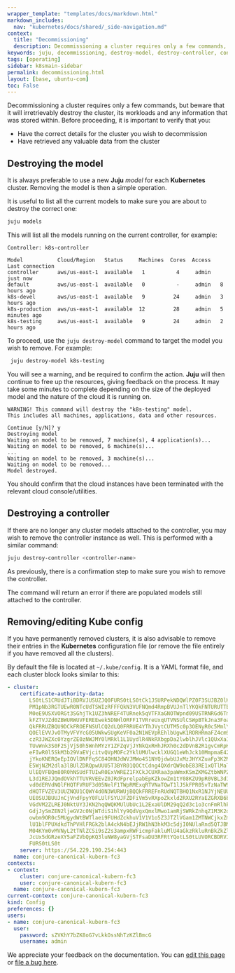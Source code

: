 ```yaml
---
wrapper_template: "templates/docs/markdown.html"
markdown_includes:
  nav: "kubernetes/docs/shared/_side-navigation.md"
context:
  title: "Decommissioning"
  description: Decommissioning a cluster requires only a few commands, but beware that it will irretrievably destroy the cluster.
keywords: juju, decommissioning, destroy-model, destroy-controller, config
tags: [operating]
sidebar: k8smain-sidebar
permalink: decommissioning.html
layout: [base, ubuntu-com]
toc: False
---
```


Decommissioning a cluster requires only a few commands, but beware that it will irretrievably destroy the cluster, its workloads and any information that was stored within. Before proceeding, it is important to verify that you:

- Have the correct details for the cluster you wish to decommission
- Have retrieved any valuable data from the cluster

## Destroying the model

It is always preferable to use a new **Juju** _model_ for each **Kubernetes** cluster. Removing the model is then a simple operation.

It is useful to list all the current models to make sure you are about to destroy the correct one:

```bash
juju models
```

This will list all the models running on the current controller, for example:

```no-highlight
Controller: k8s-controller

Model           Cloud/Region   Status     Machines  Cores  Access  Last connection
controller      aws/us-east-1  available   1          4     admin   just now
default         aws/us-east-1  available   0          -     admin   8 hours ago
k8s-devel       aws/us-east-1  available   9         24     admin   3 hours ago
k8s-production  aws/us-east-1  available  12         28     admin   5 minutes ago
k8s-testing     aws/us-east-1  available   9         24     admin   2 hours ago
```

To proceed, use the `juju destroy-model` command to target the model you wish to remove. For example:

```bash
 juju destroy-model k8s-testing
```

You will see a warning, and be required to confirm the action. **Juju** will then continue to free up the resources, giving feedback on the process. It may take some minutes to complete depending on the size of the deployed model and the nature of the cloud it is running on.

```
WARNING! This command will destroy the "k8s-testing" model.
This includes all machines, applications, data and other resources.

Continue [y/N]? y
Destroying model
Waiting on model to be removed, 7 machine(s), 4 application(s)...
Waiting on model to be removed, 6 machine(s)...
...
Waiting on model to be removed, 3 machine(s)...
Waiting on model to be removed...
Model destroyed.
```

You should confirm that the cloud instances have been terminated with the relevant cloud console/utilities.

## Destroying a controller

If there are no longer any cluster models attached to the controller, you may wish to remove the controller instance as well. This is performed with a similar command:

```bash
juju destroy-controller <controller-name>
```

As previously, there is a confirmation step to make sure you wish to remove the controller.

The command will return an error if there are populated models still attached to the controller.

## Removing/editing Kube config

If you have permanently removed clusters, it is also advisable to remove their entries in the **Kubernetes** configuration file (or remove the file entirely if you have removed all the clusters).

By default the file is located at `~/.kube/config`. It is a YAML format file, and each cluster block looks similar to this:

```yaml
- cluster:
    certificate-authority-data:
       LS0tLS1CRUdJTiBDRVJUSUZJQ0FURS0tLS0tCk1JSURPekNDQWlPZ0F3SUJBZ0lKQU9HTm9
       PM1pNb3RGTUEwR0NTcUdTSWIzRFFFQkN3VUFNQmd4RmpBVUJnTlYKQkFNTURUTTBMakkwTk
       M0eE9USXVORGt3SGhjTk1UZ3hNREF4TURnek5qVTFXaGNOTWpnd09USTRNRGd6TmpVMQpXa
       kFZTVJZd0ZBWURWUVFEREEwek5DNHlORFF1TVRreUxqUTVNSUlCSWpBTkJna3Foa2lHOXcw
       QkFRRUZBQU9DCkFROEFNSUlCQ2dLQ0FRRUE4YThJVytCUTM5c0p3OENyR0c5MmlYSUlWczN
       QOElEVVJvOTMyVFVYcG05UWkwSUgKeVF0a2N1WEVpREhlbUgwK1RORHRmaFZ4cm9BRjQrVE
       czR3JWZXc0YzgrZE0zNWJMY0lMRkl1L1UydlR4NkRXbgpDa2lwblhJVlc1QUxXa1hqRUh3N
       TUvWnk3S0F2SjVjS0h5WnhMYzY1ZFZqVjJYNkQxRHhJRXh0c2dDVnB2R1gvCmRpK1ppZlJX
       eFIwR0l5SkM3b29VaEVjcitvQVpMOFc2YklUMUlwcklXUGQ1eWhJck10MmpmaE42NWVkV1h
       jYkoKNERQeEpIOVlDNFFqSC84OHNJdWVJMWo4S1NYQjdwbUJxMzJHYXZuaFp3K2M5bG1KSl
       E5WjNZM2dla3lBUlZDRQpwUUU5T3BYR01QOCtCdng4QXdrQW9obE83RE1xQTlMaTl3QXExU
       UlEQVFBQm80R0hNSUdFTUIwR0ExVWREZ1FXCkJCUXRaa3paWmxKSmZKMGZtbWNPZU9pR0VB
       L3d1REJJQmdOVkhTTUVRVEEvZ0JRdFprelpabEpKZkowZm1tY08KZU9pR0VBL3d1S0VjcEJ
       vd0dERVdNQlFHQTFVRUF3d05NelF1TWpRMExqRTVNaTQwT1lJSkFPR05vTzNaTW90RgpNQX
       dHQTFVZEV3UUZNQU1CQWY4d0N3WURWUjBQQkFRREFnRUdNQTBHQ1NxR1NJYjNEUUVCQ3dVQ
       UE0SUJBUUJnCjVndFpyY0FLUlFSYUJFZDFiVm5vRXpoZkxld2RXU2RYaEZGRXB6bjlzdG05
       VGdVM2ZLREJ0NktUY3JKN2hqQWQKMUlUbUc1L2ExaUlDM29qQ2d3c1o3cnFmRlhkRGQzcVZ
       GdjJySmZEN2ljeGV2c0NjWTdiS1hlYy9QdVgxQmxlMwo1amRjSWRkZnhqZ1M3K2dibCtQcG
       owbm9OR0c5MUgydWtBWTlaei9FUHdZckhuV1V1V1o5Z3JTZlVGam1ZMTNWCjkxZmF0S2R2d
       lU1blFPUXdkdThPVHlFRGk2blA4ckN4bEJjRW1hN3hkM3c5djI0NUlaRnd5QTJBMlR6emFJ
       M04KYm0vMVNyL2tTNlZCSi9sZ2s3ampxRWFicmpFakluMlU4aGkzRkluRnBkZkZlUXhBaW5
       JcUx5dGRzeXY5aFZVbQpKQ3luNW8yaGVjSTFsaDU3RFRtYQotLS0tLUVORCBDRVJUSUZJQ0
       FURS0tLS0t
    server: https://54.229.190.254:443
  name: conjure-canonical-kubern-fc3
contexts:
- context:
    cluster: conjure-canonical-kubern-fc3
    user: conjure-canonical-kubern-fc3
  name: conjure-canonical-kubern-fc3
current-context: conjure-canonical-kubern-fc3
kind: Config
preferences: {}
users:
- name: conjure-canonical-kubern-fc3
  user:
    password: sZVKhY7bZK8oG7vLkkOssNhTzKZlBmcG
    username: admin
```

<!-- FEEDBACK -->
<div class="p-notification--information">
  <div class="p-notification__content">
    <p class="p-notification__message">We appreciate your feedback on the documentation. You can
    <a href="https://github.com/charmed-kubernetes/kubernetes-docs/edit/main/pages/k8s/decommissioning.md" >edit this page</a>
    or
    <a href="https://github.com/charmed-kubernetes/kubernetes-docs/issues/new" >file a bug here</a>.</p>
  </div>
</div>
